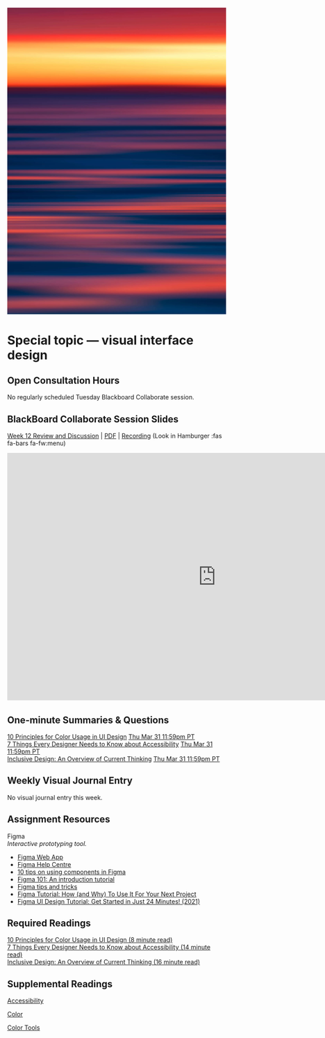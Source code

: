 ![Abstract Image](images/dave-hoefler-vl2uAIdBWJ8-unsplash.jpg ':class=banner-image')

# Special topic — visual interface design

## Open Consultation Hours
No regularly scheduled Tuesday Blackboard Collaborate session.

## BlackBoard Collaborate Session Slides
[Week 12 Review and Discussion](https://docs.google.com/presentation/d/e/2PACX-1vS_tnc1iOC98enAtEcvyVDD8gu_AukAzS6d2skYpfwsB08SX73kTY7v8C10Xl2w4JKEcCkA-5A9Wdlr/pub?start=false&loop=false&delayms=3000) | [PDF](https://canvas.sfu.ca/courses/67116/files/folder/Downloads/Slides%20PDFs/Review%20and%20Discussion/Week-12) | [Recording](https://canvas.sfu.ca/courses/67116/external_tools/3544) (Look in Hamburger :fas fa-bars fa-fw:menu)

<div class="video-container-16by9"><iframe src="https://docs.google.com/presentation/d/e/2PACX-1vS_tnc1iOC98enAtEcvyVDD8gu_AukAzS6d2skYpfwsB08SX73kTY7v8C10Xl2w4JKEcCkA-5A9Wdlr/embed?start=false&loop=false&delayms=3000" frameborder="0" width="960" height="569" allowfullscreen="true" mozallowfullscreen="true" webkitallowfullscreen="true"></iframe></div>

## One-minute Summaries & Questions
[10 Principles for Color Usage in UI Design](https://canvas.sfu.ca/courses/67116/assignments/662741) <span class='badge'> [Thu Mar 31 11:59pm PT](https://www.timeanddate.com/worldclock/fixedtime.html?msg=One-minute+Summaries+for+Week+13+Due+Date&iso=20220331T235900&p1=256)</span>  
[7 Things Every Designer Needs to Know about Accessibility](https://canvas.sfu.ca/courses/67116/assignments/662742) <span class='badge'> [Thu Mar 31 11:59pm PT](https://www.timeanddate.com/worldclock/fixedtime.html?msg=One-minute+Summaries+for+Week+13+Due+Date&iso=20220331T235900&p1=256)</span>  
[Inclusive Design: An Overview of Current Thinking](https://canvas.sfu.ca/courses/67116/assignments/711654) <span class='badge'> [Thu Mar 31 11:59pm PT](https://www.timeanddate.com/worldclock/fixedtime.html?msg=One-minute+Summaries+for+Week+13+Due+Date&iso=20220331T235900&p1=256)</span>  

## Weekly Visual Journal Entry
No visual journal entry this week.

## Assignment Resources  

Figma  
_Interactive prototyping tool._  
*   [Figma Web App](https://www.figma.com/)
*   [Figma Help Centre](https://help.figma.com/hc/en-us)
*   [10 tips on using components in Figma](https://medium.com/design-with-figma/10-tips-on-using-components-in-figma-c7db9c5e7fe1)
*   [Figma 101: An introduction tutorial](https://www.youtube.com/watch?v=cCNLD5IZY34)
*   [Figma tips and tricks](https://blog.prototypr.io/figma-tips-and-tricks-1c07ec13b696)  
*   [Figma Tutorial: How (and Why) To Use It For Your Next Project](https://snipcart.com/blog/how-to-use-figma-tutorial)  
*   [Figma UI Design Tutorial: Get Started in Just 24 Minutes! (2021)](https://www.youtube.com/watch?v=FTFaQWZBqQ8)  

## Required Readings  
[10 Principles for Color Usage in UI Design (8 minute read)](https://uxdesign.cc/10-principles-for-color-usage-in-ui-design-65174b213004)  
[7 Things Every Designer Needs to Know about Accessibility (14 minute read)](https://medium.com/salesforce-ux/7-things-every-designer-needs-to-know-about-accessibility-64f105f0881b)  
[Inclusive Design: An Overview of Current Thinking (16 minute read)](https://www.uxmatters.com/mt/archives/2019/08/inclusive-design-an-overview-of-current-thinking.php)  

## Supplemental Readings  

[Accessibility](ux-techniques-guide/04.how-to-bridge-the-gap-between-the-problem-space-and-design-space/accessibility.md ':include')

[Color](ux-techniques-guide/06.what-are-the-essentials-of-visual-design/color.md ':include')

[Color Tools](ux-techniques-guide/06.what-are-the-essentials-of-visual-design/color-tools.md ':include')

